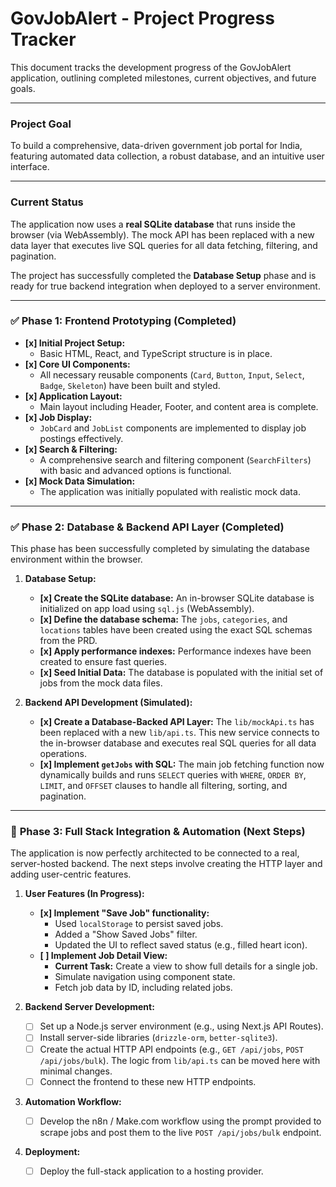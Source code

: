 # GovJobAlert - Project Progress Tracker

This document tracks the development progress of the GovJobAlert application, outlining completed milestones, current objectives, and future goals.

---

### **Project Goal**
To build a comprehensive, data-driven government job portal for India, featuring automated data collection, a robust database, and an intuitive user interface.

---

### **Current Status**
The application now uses a **real SQLite database** that runs inside the browser (via WebAssembly). The mock API has been replaced with a new data layer that executes live SQL queries for all data fetching, filtering, and pagination.

The project has successfully completed the **Database Setup** phase and is ready for true backend integration when deployed to a server environment.

---

### ✅ **Phase 1: Frontend Prototyping (Completed)**

- **[x] Initial Project Setup:**
    - Basic HTML, React, and TypeScript structure is in place.
- **[x] Core UI Components:**
    - All necessary reusable components (`Card`, `Button`, `Input`, `Select`, `Badge`, `Skeleton`) have been built and styled.
- **[x] Application Layout:**
    - Main layout including Header, Footer, and content area is complete.
- **[x] Job Display:**
    - `JobCard` and `JobList` components are implemented to display job postings effectively.
- **[x] Search & Filtering:**
    - A comprehensive search and filtering component (`SearchFilters`) with basic and advanced options is functional.
- **[x] Mock Data Simulation:**
    - The application was initially populated with realistic mock data.

---

### ✅ **Phase 2: Database & Backend API Layer (Completed)**

This phase has been successfully completed by simulating the database environment within the browser.

1.  **Database Setup:**
    - **[x] Create the SQLite database:** An in-browser SQLite database is initialized on app load using `sql.js` (WebAssembly).
    - **[x] Define the database schema:** The `jobs`, `categories`, and `locations` tables have been created using the exact SQL schemas from the PRD.
    - **[x] Apply performance indexes:** Performance indexes have been created to ensure fast queries.
    - **[x] Seed Initial Data:** The database is populated with the initial set of jobs from the mock data files.

2.  **Backend API Development (Simulated):**
    - **[x] Create a Database-Backed API Layer:** The `lib/mockApi.ts` has been replaced with a new `lib/api.ts`. This new service connects to the in-browser database and executes real SQL queries for all data operations.
    - **[x] Implement `getJobs` with SQL:** The main job fetching function now dynamically builds and runs `SELECT` queries with `WHERE`, `ORDER BY`, `LIMIT`, and `OFFSET` clauses to handle all filtering, sorting, and pagination.

---

### 🚀 **Phase 3: Full Stack Integration & Automation (Next Steps)**

The application is now perfectly architected to be connected to a real, server-hosted backend. The next steps involve creating the HTTP layer and adding user-centric features.

1.  **User Features (In Progress):**
    - **[x] Implement "Save Job" functionality:**
        -   Used `localStorage` to persist saved jobs.
        -   Added a "Show Saved Jobs" filter.
        -   Updated the UI to reflect saved status (e.g., filled heart icon).
    - **[ ] Implement Job Detail View:**
        -   **Current Task:** Create a view to show full details for a single job.
        -   Simulate navigation using component state.
        -   Fetch job data by ID, including related jobs.

2.  **Backend Server Development:**
    - [ ] Set up a Node.js server environment (e.g., using Next.js API Routes).
    - [ ] Install server-side libraries (`drizzle-orm`, `better-sqlite3`).
    - [ ] Create the actual HTTP API endpoints (e.g., `GET /api/jobs`, `POST /api/jobs/bulk`). The logic from `lib/api.ts` can be moved here with minimal changes.
    - [ ] Connect the frontend to these new HTTP endpoints.

3.  **Automation Workflow:**
    - [ ] Develop the n8n / Make.com workflow using the prompt provided to scrape jobs and post them to the live `POST /api/jobs/bulk` endpoint.

4.  **Deployment:**
    - [ ] Deploy the full-stack application to a hosting provider.